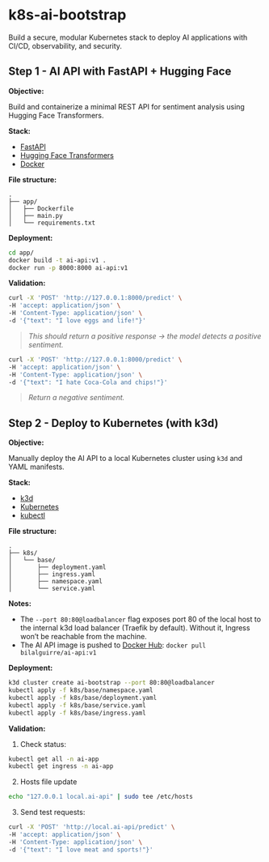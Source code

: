 # k8s-ai-bootstrap

Build a secure, modular Kubernetes stack to deploy AI applications with CI/CD, observability, and security.

## Step 1 - AI API with FastAPI + Hugging Face

**Objective:**

Build and containerize a minimal REST API for sentiment analysis using Hugging Face Transformers.

**Stack:**

- [FastAPI](https://fastapi.tiangolo.com/)
- [Hugging Face Transformers](https://huggingface.co/)
- [Docker](https://www.docker.com/)

**File structure:**

```
.
├── app/
│   ├── Dockerfile
│   ├── main.py
│   └── requirements.txt
```

**Deployment:**

```bash
cd app/
docker build -t ai-api:v1 .
docker run -p 8000:8000 ai-api:v1
````

**Validation:**

```bash
curl -X 'POST' 'http://127.0.0.1:8000/predict' \
-H 'accept: application/json' \
-H 'Content-Type: application/json' \
-d '{"text": "I love eggs and life!"}'
```

> *This should return a positive response → the model detects a positive sentiment.*

```bash
curl -X 'POST' 'http://127.0.0.1:8000/predict' \
-H 'accept: application/json' \
-H 'Content-Type: application/json' \
-d '{"text": "I hate Coca-Cola and chips!"}'
```

> *Return a negative sentiment.*

## Step 2 - Deploy to Kubernetes (with k3d)

**Objective:**

Manually deploy the AI API to a local Kubernetes cluster using `k3d` and YAML manifests.

**Stack:**

- [k3d](https://k3d.io/)
- [Kubernetes](https://kubernetes.io/)
- [kubectl](https://kubernetes.io/docs/reference/kubectl/overview/)

**File structure:**

```
.
├── k8s/
│   └── base/
│       ├── deployment.yaml
│       ├── ingress.yaml
│       ├── namespace.yaml
│       └── service.yaml
```

**Notes:**

- The `--port 80:80@loadbalancer` flag exposes port 80 of the local host to the internal k3d load balancer (Traefik by default). Without it, Ingress won’t be reachable from the machine.
- The AI API image is pushed to [Docker Hub](https://hub.docker.com/): `docker pull bilalguirre/ai-api:v1`

**Deployment:**

```bash
k3d cluster create ai-bootstrap --port 80:80@loadbalancer
kubectl apply -f k8s/base/namespace.yaml
kubectl apply -f k8s/base/deployment.yaml
kubectl apply -f k8s/base/service.yaml
kubectl apply -f k8s/base/ingress.yaml
````

**Validation:**

1. Check status:

```bash
kubectl get all -n ai-app
kubectl get ingress -n ai-app
```

2. Hosts file update

```bash
echo "127.0.0.1 local.ai-api" | sudo tee /etc/hosts
```

3. Send test requests:

```bash
curl -X 'POST' 'http://local.ai-api/predict' \
-H 'accept: application/json' \
-H 'Content-Type: application/json' \
-d '{"text": "I love meat and sports!"}'
```
